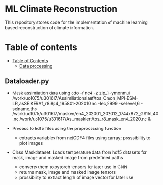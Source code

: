 # ML Climate Reconstruction

This repository stores code for the implementation of machine learning based reconstruction of climate information.

Table of contents
=================

* [Table of Contents](#table-of-contents)
	* [Data processing](#data-processing)


## Dataloader.py
* Mask assimilation data using 
	cdo -f nc4 -z zip_1 -ymonmul /work/uo1075/u301617/Assimiliationslauf/tos_Omon_MPI-ESM-LR_asSEIKERAf_r8i8p4_195801-202010.nc -lec,9999 -sellevel,6 -selname,tho /work/uo1075/u301617/masken/en4_202001_202012_1744x872_GR15L40.nc /work/uo1075/u301617/Asi_maskiert/tos_r8_mask_en4_2020.nc &

* Process to hdf5 files using the preprocessing function
	* extracts variables from netCDF4 files using xarray; posssibility to plot images

* Class Maskdataset: Loads temperature data from hdf5 datasets for mask, image and masked image from predefined paths
	* converts them to pytorch tensors for later use in CNN
	* returns mask, image and masked image tensors
	* prossibility to extract length of image vector for later use


